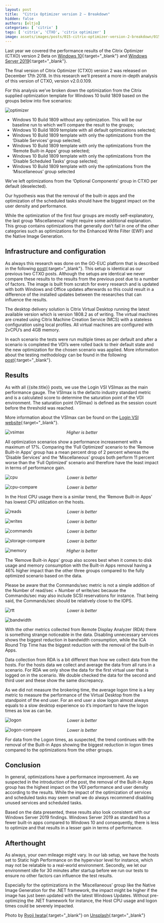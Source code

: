 ```yaml
---
layout: post
title:  "Citrix Optimizer version 2 – Breakdown"
hidden: false
authors: [eltjo]
categories: [ 'citrix' ]
tags: [ 'citrix', 'CTXO', 'citrix optimizer' ]
image: assets/images/posts/015-citrix-optimizer-version-2-breakdown/015-ctxo-breakdown-feature-image.png
---
```

Last year we covered the performance results of the Citrix Optimizer (CTXO) version 2 Beta on [Windows 10]({{site.baseurl}}/citrix-optimizer-version-2-windows-10-1809){:target="_blank"} and [Windows Server 2019]({{site.baseurl}}citrix-optimizer-version-2-windows-server-2019){:target="_blank"}.

The final version of Citrix Optimizer (CTXO) version 2 was released on December 17th 2018. In this research we’ll present a more in-depth analysis of this version of CTXO, version v2.0.0.109.

For this analysis we’ve broken down the optimization from the Citrix supplied optimization template for Windows 10 build 1809 based on the groups below into five scenarios:

![optimizer]({{site.baseurl}}/assets/images/posts/015-citrix-optimizer-version-2-breakdown/015-ctxo-breakdown-ctxo1.png)

  * Windows 10 Build 1809 without any optimization. This will be our baseline run to which we’ll compare the result to the groups;
  * Windows 10 Build 1809 template with all default optimizations selected;
  * Windows 10 Build 1809 template with only the optimizations from the ‘Disable Services’ group selected;
  * Windows 10 Build 1809 template with only the optimizations from the ‘Remote Built-in Apps’ group selected;
  * Windows 10 Build 1809 template with only the optimizations from the ‘Disable Scheduled Tasks’ group selected;
  * Windows 10 Build 1809 template with only the optimizations from the ‘Miscellaneous’ group selected

We’ve left optimizations from the ‘Optional Components’ group in CTXO per default (deselected).

Our hypothesis was that the removal of the built-in apps and the optimization of the scheduled tasks should have the biggest impact on the user density and performance.

While the optimization of the first four groups are mostly self-explanatory, the last group ‘Miscellaneous’ might require some additional explanation. This group contains optimizations that generally don’t fall in one of the other categories such as optimizations for the Enhanced Write Filter (EWF) and the Native Image Generation.

## Infrastructure and configuration
As always this research was done on the GO-EUC platform that is described in the following [post]({{site.baseurl}}/architecture-and-hardware-setup-overview-2018){:target="_blank"}. This setup is identical as our previous two CTXO posts. Although the setups are identical we never compare these results to the results from the previous post due to a number of factors. The image is built from scratch for every research and is updated with both Windows and Office updates afterwards so this could result in a difference of the installed updates between the researches that can influence the results.

The desktop delivery solution is Citrix Virtual Desktop running the latest available version which is version 1808.2 as of writing. The virtual machines are created using Citrix Machine Creation Service (MCS) with a stateless configuration using local profiles. All virtual machines are configured with 2vCPU’s and 4GB memory. 

In each scenario the tests were run multiple times as per default and after a scenario is completed the VDI’s were rolled back to their default state and the new optimization for the chosen scenario was applied. More information about the testing methodology can be found in the following [post]({{site.baseurl}}/insight-in-the-testing-methodology){:target="_blank"}.

## Results 
As with all {{site.title}} posts, we use the Login VSI VSImax as the main performance gauge. The VSImax is the defacto industry standard metric and is a calculated score to determine the saturation point of the VDI environment. The saturation point (VSImax) is defined as the session count before the threshold was reached.

More information about the VSImax can be found on the [Login VSI website](https://www.loginvsi.com/blog-alias/login-vsi/481-calculating-maximum-virtual-desktop-capacity-vsimax-explained){:target="_blank"}.

![vsimax]({{site.baseurl}}/assets/images/posts/015-citrix-optimizer-version-2-breakdown/015-ctxo-breakdown-feature-image.png)
<p align="center" style="margin-top: -30px;" >
  <i>Higher is better</i>
</p>

All optimization scenarios show a performance increasement with a maximum of 17%. Comparing the ‘Full Optimized’ scenario to the ‘Remove Built-in Apps’ group has a mean percent drop of 2 percent whereas the ‘Disable Services’ and the ‘Miscellaneous’ groups both perform 11 percent worse than the ‘Full Optimized’ scenario and therefore have the least impact in terms of performance gain.

![cpu]({{site.baseurl}}/assets/images/posts/015-citrix-optimizer-version-2-breakdown/015-ctxo-breakdown-hostcpu.png)
<p align="center" style="margin-top: -30px;" >
  <i>Lower is better</i>
</p>

![cpu-compare]({{site.baseurl}}/assets/images/posts/015-citrix-optimizer-version-2-breakdown/015-ctxo-breakdown-average-hostcpu.png)
<p align="center" style="margin-top: -30px;" >
  <i>Lower is better</i>
</p>

In the Host CPU usage there is a similar trend, the ‘Remove Built-in Apps’ has lowest CPU utilization on the hosts.

![reads]({{site.baseurl}}/assets/images/posts/015-citrix-optimizer-version-2-breakdown/015-ctxo-breakdown-reads.png)
<p align="center" style="margin-top: -30px;" >
  <i>Lower is better</i>
</p>

![writes]({{site.baseurl}}/assets/images/posts/015-citrix-optimizer-version-2-breakdown/015-ctxo-breakdown-writes.png)
<p align="center" style="margin-top: -30px;" >
  <i>Lower is better</i>
</p>

![commands]({{site.baseurl}}/assets/images/posts/015-citrix-optimizer-version-2-breakdown/015-ctxo-breakdown-commands.png)
<p align="center" style="margin-top: -30px;" >
  <i>Lower is better</i>
</p>

![storage-compare]({{site.baseurl}}/assets/images/posts/015-citrix-optimizer-version-2-breakdown/015-ctxo-breakdown-average-commands.png)
<p align="center" style="margin-top: -30px;" >
  <i>Lower is better</i>
</p>

![memory]({{site.baseurl}}/assets/images/posts/015-citrix-optimizer-version-2-breakdown/015-ctxo-breakdown-memory.png)
<p align="center" style="margin-top: -30px;" >
  <i>Higher is better</i>
</p>

The ‘Remove Built-in Apps’ group also scores best when it comes to disk usage and memory consumption with the Built-in Apps removal having a 46% higher impact than the other three groups compared to the fully optimized scenario based on the data.

Please be aware that the Commands/sec metric is not a simple addition of the Number of read/sec + Number of write/sec because the Commands/sec may also include SCSI reservations for instance. That being said, the Commands/sec should be relatively close to the IOPS.

![rtt]({{site.baseurl}}/assets/images/posts/015-citrix-optimizer-version-2-breakdown/015-ctxo-breakdown-rtt.png)
<p align="center" style="margin-top: -30px;" >
  <i>Lower is better</i>
</p>

![bandwidth]({{site.baseurl}}/assets/images/posts/015-citrix-optimizer-version-2-breakdown/015-ctxo-breakdown-bandwidth.png)

With the other metrics collected from Remote Display Analyzer (RDA) there is something strange noticeable in the data. Disabling unnecessary services shows the biggest reduction in bandwidth consumption, while the ICA Round Trip Time has the biggest reduction with the removal of the built-in Apps.

Data collection from RDA is a bit different than how we collect data from the hosts. For the hosts data we collect and average the data from all runs in a scenario. For RDA we only show the data for the first virtual user that is logged on in the scenario. We double checked the data for the second and third user and these show the same discrepancy.

As we did not measure the brokering time, the average logon time is a key metric to measure the performance of the Virtual Desktop from the standpoint of the end user. For an end user a slow logon almost always equals to a slow desktop experience so it’s important to have the logon times as low as can be.

![logon]({{site.baseurl}}/assets/images/posts/015-citrix-optimizer-version-2-breakdown/015-ctxo-breakdown-logon.png)
<p align="center" style="margin-top: -30px;" >
  <i>Lower is better</i>
</p>

![logon-compare]({{site.baseurl}}/assets/images/posts/015-citrix-optimizer-version-2-breakdown/015-ctxo-breakdown-average-logon.png)
<p align="center" style="margin-top: -30px;" >
  <i>Lower is better</i>
</p>

For data from the Logon times, as suspected, the trend continues with the removal of the Built-in Apps showing the biggest reduction in logon times compared to the optimizations from the other groups.

## Conclusion
In general, optimizations have a performance improvement. As we suspected in the introduction of the post, the removal of the Built-in Apps group has the highest impact on the VDI performance and user density according to the results. While the impact of the optimization of services and scheduled tasks may seem small we do always recommend disabling unused services and scheduled tasks.

Based on the data presented, these results also look consistent with our Windows Server 2019 findings. Windows Server 2019 as standard has a fewer built-in apps compared to Windows 10 and consequently, there is less to optimize and that results in a lesser gain in terms of performance.

## Afterthought
As always, your own mileage might vary. In our lab setup, we have the hosts set to Static high Performance on the hypervisor level for instance, which may not be relatable to a real-world environment. Secondly, we let our environment idle for 30 minutes after startup before we run our tests to ensure no other factors can influence the test results.

Especially for the optimizations in the ‘Miscellaneous’ group like the Native Image Generation for the .NET framework, the impact might be higher if the image has just been updated with the latest Windows Updates. Without pre-optimizing the .NET framework for instance, the Host CPU usage and logon times could be severely impacted.

Photo by [Ryoji Iwata](https://unsplash.com/photos/5siQcvSxCP8?utm_source=unsplash&utm_medium=referral&utm_content=creditCopyText){:target="_blank"} on [Unsplash](https://unsplash.com/search/photos/puzzle?utm_source=unsplash&utm_medium=referral&utm_content=creditCopyText){:target="_blank"}